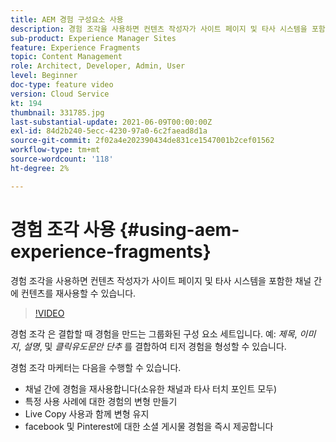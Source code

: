 ```yaml
---
title: AEM 경험 구성요소 사용
description: 경험 조각을 사용하면 컨텐츠 작성자가 사이트 페이지 및 타사 시스템을 포함한 채널 간에 컨텐츠를 재사용할 수 있습니다.
sub-product: Experience Manager Sites
feature: Experience Fragments
topic: Content Management
role: Architect, Developer, Admin, User
level: Beginner
doc-type: feature video
version: Cloud Service
kt: 194
thumbnail: 331785.jpg
last-substantial-update: 2021-06-09T00:00:00Z
exl-id: 84d2b240-5ecc-4230-97a0-6c2faead8d1a
source-git-commit: 2f02a4e202390434de831ce1547001b2cef01562
workflow-type: tm+mt
source-wordcount: '118'
ht-degree: 2%

---
```


# 경험 조각 사용 {#using-aem-experience-fragments}

경험 조각을 사용하면 컨텐츠 작성자가 사이트 페이지 및 타사 시스템을 포함한 채널 간에 컨텐츠를 재사용할 수 있습니다.

>[!VIDEO](https://video.tv.adobe.com/v/331785/?quality=12&learn=on)

경험 조각 은 결합할 때 경험을 만드는 그룹화된 구성 요소 세트입니다. 예: *제목*, *이미지*, *설명*, 및 *클릭유도문안 단추* 를 결합하여 티저 경험을 형성할 수 있습니다.

경험 조각 마케터는 다음을 수행할 수 있습니다.

* 채널 간에 경험을 재사용합니다(소유한 채널과 타사 터치 포인트 모두)
* 특정 사용 사례에 대한 경험의 변형 만들기
* Live Copy 사용과 함께 변형 유지
* facebook 및 Pinterest에 대한 소셜 게시물 경험을 즉시 제공합니다
